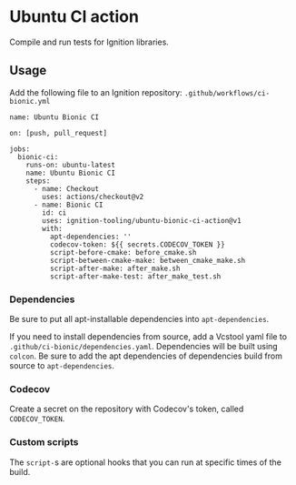 # Ubuntu CI action

Compile and run tests for Ignition libraries.

## Usage

Add the following file to an Ignition repository:
`.github/workflows/ci-bionic.yml`

```
name: Ubuntu Bionic CI

on: [push, pull_request]

jobs:
  bionic-ci:
    runs-on: ubuntu-latest
    name: Ubuntu Bionic CI
    steps:
      - name: Checkout
        uses: actions/checkout@v2
      - name: Bionic CI
        id: ci
        uses: ignition-tooling/ubuntu-bionic-ci-action@v1
        with:
          apt-dependencies: ''
          codecov-token: ${{ secrets.CODECOV_TOKEN }}
          script-before-cmake: before_cmake.sh
          script-between-cmake-make: between_cmake_make.sh
          script-after-make: after_make.sh
          script-after-make-test: after_make_test.sh
```

### Dependencies

Be sure to put all apt-installable dependencies into `apt-dependencies`.

If you need to install dependencies from source, add a Vcstool yaml file to
`.github/ci-bionic/dependencies.yaml`. Dependencies will be built using
`colcon`. Be sure to add the apt dependencies of dependencies build from source
to `apt-dependencies`.

### Codecov

Create a secret on the repository with Codecov's token, called `CODECOV_TOKEN`.

### Custom scripts

The `script-`s are optional hooks that you can run at specific times of the build.
